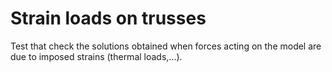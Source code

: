 # Strain loads on trusses

Test that check the solutions obtained when forces acting on the model are due to imposed strains (thermal loads,...).

